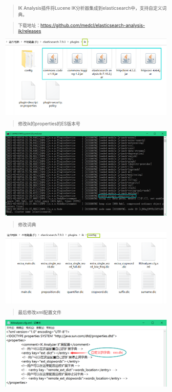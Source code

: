 > IK Analysis插件将Lucene IK分析器集成到elasticsearch中，支持自定义词典。

> 下载地址：https://github.com/medcl/elasticsearch-analysis-ik/releases

![Screenshot](ik1.png)

> 修改ik的properties的ES版本号

![Screenshot](ik2.png)

> 修改词典

![Screenshot](ik3.png)

> 最后修改xml配置文件

![Screenshot](ik4.png)